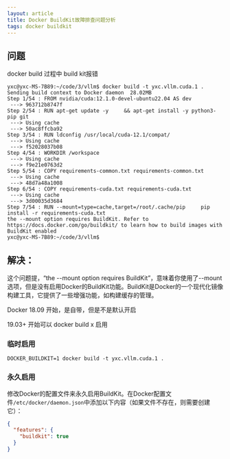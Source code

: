 ```yaml
---
layout: article
title: Docker BuildKit故障排查问题分析
tags: docker buildkit
---
```

## 问题
docker build 过程中 build kit报错
```
yxc@yxc-MS-7B89:~/code/3/vllm$ docker build -t yxc.vllm.cuda.1 .
Sending build context to Docker daemon  28.02MB
Step 1/54 : FROM nvidia/cuda:12.1.0-devel-ubuntu22.04 AS dev
 ---> 963712b8747f
Step 2/54 : RUN apt-get update -y     && apt-get install -y python3-pip git
 ---> Using cache
 ---> 50ac8ffcba92
Step 3/54 : RUN ldconfig /usr/local/cuda-12.1/compat/
 ---> Using cache
 ---> f52028037b08
Step 4/54 : WORKDIR /workspace
 ---> Using cache
 ---> f9e21e0763d2
Step 5/54 : COPY requirements-common.txt requirements-common.txt
 ---> Using cache
 ---> 48d7a48a1008
Step 6/54 : COPY requirements-cuda.txt requirements-cuda.txt
 ---> Using cache
 ---> 3d00035d3684
Step 7/54 : RUN --mount=type=cache,target=/root/.cache/pip     pip install -r requirements-cuda.txt
the --mount option requires BuildKit. Refer to https://docs.docker.com/go/buildkit/ to learn how to build images with BuildKit enabled
yxc@yxc-MS-7B89:~/code/3/vllm$ 
```


## 解决：

这个问题提，“the --mount option requires BuildKit”，意味着你使用了--mount选项，但是没有启用Docker的BuildKit功能。BuildKit是Docker的一个现代化镜像构建工具，它提供了一些增强功能，如构建缓存的管理。

Docker 18.09 开始，是自带，但是不是默认开启

19.03+ 开始可以 docker build x 启用

### 临时启用

```
DOCKER_BUILDKIT=1 docker build -t yxc.vllm.cuda.1 .
```

### 永久启用


修改Docker的配置文件来永久启用BuildKit。在Docker配置文件`/etc/docker/daemon.json`中添加以下内容（如果文件不存在，则需要创建它）：
   ```json
   {
     "features": {
       "buildkit": true
     }
   }
   ```

